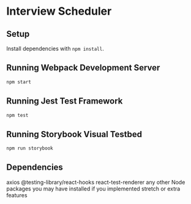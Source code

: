 # Interview Scheduler

## Setup

Install dependencies with `npm install`.

## Running Webpack Development Server

```sh
npm start
```

## Running Jest Test Framework

```sh
npm test
```

## Running Storybook Visual Testbed

```sh
npm run storybook
```
## Dependencies 

axios
@testing-library/react-hooks
react-test-renderer
any other Node packages you may have installed if you implemented stretch or extra features
